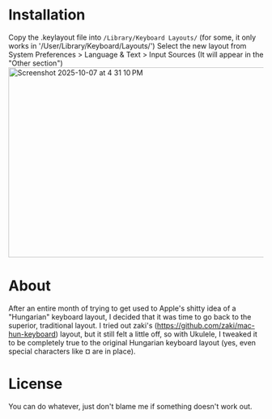 # Installation

Copy the .keylayout file into `/Library/Keyboard Layouts/` (for some, it only works in '/User/Library/Keyboard/Layouts/')
Select the new layout from System Preferences > Language & Text > Input Sources (It will appear in the "Other section")
<img width="548" height="376" alt="Screenshot 2025-10-07 at 4 31 10 PM" src="https://github.com/user-attachments/assets/3e421036-4391-46cd-8fb1-446272d2cf7d" />



# About

After an entire month of trying to get used to Apple's shitty idea of a "Hungarian" keyboard layout,
I decided that it was time to go back to the superior, traditional layout. 
I tried out zaki's (https://github.com/zaki/mac-hun-keyboard) layout, but it still felt a little off, 
so with Ukulele, I tweaked it to be completely true to the original Hungarian keyboard layout 
(yes, even special characters like ¤ are in place).

# License

You can do whatever, just don't blame me if something doesn't work out.  
